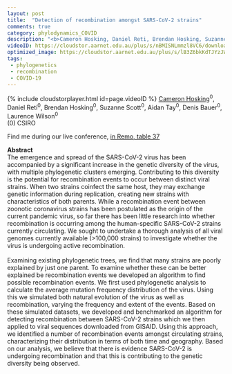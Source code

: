 ```yaml
---
layout: post
title:  "Detection of recombination amongst SARS-CoV-2 strains"
comments: true
category: phylodynamics_COVID
description: "<b>Cameron Hosking, Daniel Reti, Brendan Hosking, Suzanne Scott, Aidan Tay, Denis Bauer, Laurence Wilson</b><br/>The emergence and spread of the SARS-CoV-2 virus h..."
videoID: https://cloudstor.aarnet.edu.au/plus/s/nBMISNLmmzl8VC6/download
optimized_image: https://cloudstor.aarnet.edu.au/plus/s/lB3Z6bkKdTJYzJW/download
tags:
 - phylogenetics
 - recombination
 - COVID-19
---
```

{% include cloudstorplayer.html id=page.videoID %}
<u>Cameron Hosking</u><sup>0</sup>, Daniel Reti<sup>0</sup>, Brendan Hosking<sup>0</sup>, Suzanne Scott<sup>0</sup>, Aidan Tay<sup>0</sup>, Denis Bauer<sup>0</sup>, Laurence Wilson<sup>0</sup><br/>
\(0\) CSIRO

Find me during our live conference, [in Remo, table 37](https://remo.co)

<b>Abstract</b><br/>
The emergence and spread of the SARS-CoV-2 virus has been accompanied by a significant increase in the genetic diversity of the virus, with multiple phylogenetic clusters emerging. Contributing to this diversity is the potential for recombination events to occur between distinct viral strains. When two strains coinfect the same host, they may exchange genetic information during replication, creating new strains with characteristics of both parents. While a recombination event between zoonotic coronavirus strains has been postulated as the origin of the current pandemic virus, so far there has been little research into whether recombination is occurring among the human-specific SARS-CoV-2 strains currently circulating. We sought to undertake a thorough analysis of all viral genomes currently available \(&gt;100,000 strains\) to investigate whether the virus is undergoing active recombination. <br/><br/>Examining existing phylogenetic trees, we find that many strains are poorly explained by just one parent. To examine whether these can be better explained be recombination events we developed an algorithm to find possible recombination events. We first used phylogenetic analysis to calculate the average mutation frequency distribution of the virus. Using this we simulated both natural evolution of the virus as well as recombination, varying the frequency and extent of the events. Based on these simulated datasets, we developed and benchmarked an algorithm for detecting recombination between SARS-CoV-2 strains which we then applied to viral sequences downloaded from GISAID. Using this approach, we identified a number of recombination events amongst circulating strains, characterizing their distribution in terms of both time and geography. Based on our analysis, we believe that there is evidence SARS-CoV-2 is undergoing recombination and that this is contributing to the genetic diversity being observed.
